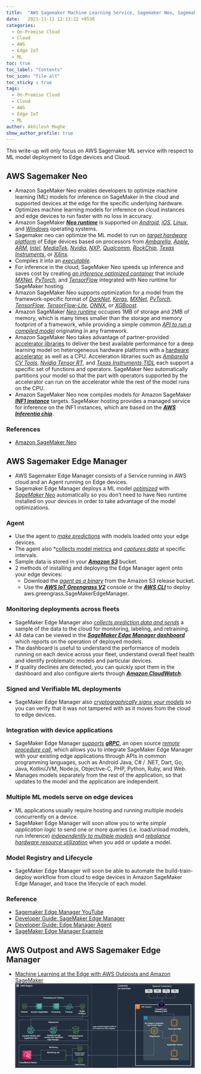 ```yaml
---
title:  "AWS Sagemaker Machine Learning Service, Sagemaker Neo, Sagemaker Edge Manager"
date:   2021-11-11 12:33:22 +0530
categories:
  - On-Premise Cloud
  - Cloud
  - AWS
  - Edge IoT
  - ML
toc: true
toc_label: "Contents"
toc_icon: "file-alt"
toc_sticky : true
tags:
  - On-Premise Cloud
  - Cloud
  - AWS
  - Edge IoT
  - ML
author: Akhilesh Moghe
show_author_profile: true
---
```


This write-up will only focus on AWS Sagemaker ML service with respect to ML model deployment to Edge devices and Cloud.

## AWS Sagemaker Neo
  - Amazon SageMaker Neo enables developers to optimize machine learning (ML) models for inference on SageMaker in the cloud and supported devices at the edge for the specific underlying hardware.
  - Optimizes machine learning models for inference on cloud instances and edge devices to run faster with no loss in accuracy.
  - Amazon SageMaker __*<u>Neo runtime</u>*__ is supported on *<u>Android</u>*, *<u>iOS</u>*, *<u>Linux</u>*, and *<u>Windows</u>* operating systems.
  - Sagemaker neo can optimize the ML model to run on *<u>target hardware platform</u>* of Edge devices based on processors from *<u>Ambarella</u>*, *<u>Apple</u>*, *<u>ARM</u>*, *<u>Intel</u>*, *<u>MediaTek</u>*, *<u>Nvidia</u>*, *<u>NXP</u>*, *<u>Qualcomm</u>*, *<u>RockChip</u>*, *<u>Texas Instruments</u>*, or *<u>Xilinx</u>*.
  - Compiles it into an *<u>executable</u>*.
  - For inference in the cloud, SageMaker Neo speeds up inference and saves cost by creating *<u>an inference optimized container</u>* that include *<u>MXNet</u>*, *<u>PyTorch</u>*, and *<u>TensorFlow</u>* integrated with Neo runtime for SageMaker hosting.
  - Amazon SageMaker Neo supports optimization for a model from the framework-specific format of *<u>DarkNet</u>*, *<u>Keras</u>*, *<u>MXNet</u>*, *<u>PyTorch</u>*, *<u>TensorFlow</u>*, *<u>TensorFlow-Lite</u>*, *<u>ONNX</u>*, or *<u>XGBoost</u>*.
  - Amazon SageMaker *<u>Neo runtime</u>* occupies 1MB of storage and 2MB of memory, which is many times smaller than the storage and memory footprint of a framework, while providing a simple common *<u>API to run a compiled model</u>* originating in any framework.
  - Amazon SageMaker Neo takes advantage of partner-provided <u>accelerator libraries</u> to deliver the best available performance for a deep learning model on heterogeneous hardware platforms with a <u>hardware accelerator</u> as well as a CPU. Acceleration libraries such as *<u>Ambarella CV Tools</u>*, *<u>Nvidia Tensor RT</u>*, and *<u>Texas Instruments TIDL</u>* each support a specific set of functions and operators. SageMaker Neo automatically partitions your model so that the part with operators supported by the accelerator can run on the accelerator while the rest of the model runs on the CPU.
  - Amazon SageMaker Neo now compiles models for Amazon SageMaker __*<u>INF1 instance</u>*__ targets. SageMaker hosting provides a managed service for inference on the INF1 instances, which are based on the __*<u>AWS Inferentia chip</u>*__.

### References
  - [Amazon SageMaker Neo](https://aws.amazon.com/sagemaker/neo/)


## AWS Sagemaker Edge Manager
  - AWS Sagemaker Edge Manager consists of a Service running in AWS cloud and an Agent running on Edge devices.
  - Sagemaker Edge Manager deploys a ML model *<u>optimized</u>* with *<u>SageMaker Neo</u>* automatically so you don’t need to have Neo runtime installed on your devices in order to take advantage of the model optimizations.

### Agent
  - Use the agent to *<u>make predictions</u>* with models loaded onto your edge devices.
  - The agent also *<u>collects model metrics</u> and *<u>captures data</u>* at specific intervals.
  - Sample data is stored in your __*<u>Amazon S3</u>*__ bucket.
  - 2 methods of installing and deploying the Edge Manager agent onto your edge devices:
    - Download the *<u>agent as a binary</u>* from the Amazon S3 release bucket.
    - Use the __*<u>AWS IoT Greengrass V2</u>*__ console or the __*<u>AWS CLI</u>*__ to deploy aws.greengrass.SageMakerEdgeManager.

### Monitoring deployments across fleets
  - SageMaker Edge Manager also *<u>collects prediction data and sends</u>* a sample of the data to the cloud for monitoring, labeling, and retraining.
  - All data can be viewed in the __*<u>SageMaker Edge Manager dashboard</u>*__ which reports on the operation of deployed models.
  - The dashboard is useful to understand the performance of models running on each device across your fleet, understand overall fleet health and identify problematic models and particular devices.
  - If quality declines are detected, you can quickly spot them in the dashboard and also configure alerts through __*<u>Amazon CloudWatch</u>*__.

### Signed and Verifiable ML deployments
  - SageMaker Edge Manager also *<u>cryptographically signs your models</u>* so you can verify that it was not tampered with as it moves from the cloud to edge devices.

### Integration with device applications
  - SageMaker Edge Manager *<u>supports</u>* __*<u>gRPC</u>*__, an open source *<u>remote procedure call</u>*, which allows you to integrate SageMaker Edge Manager with your existing edge applications through APIs in common programming languages, such as Android Java, C# / .NET, Dart, Go, Java, Kotlin/JVM, Node.js, Objective-C, PHP, Python, Ruby, and Web.
  - Manages models separately from the rest of the application, so that updates to the model and the application are independent.
### Multiple ML models serve on edge devices
  - ML applications usually require hosting and running multiple models concurrently on a device.
  - SageMaker Edge Manager will soon allow you to write *simple application logic* to send one or more queries (i.e. load/unload models, run inference) *<u>independently to multiple models</u>* and *<u>rebalance hardware resource utilization</u>* when you add or update a model.

### Model Registry and Lifecycle
  - SageMaker Edge Manager will soon be able to automate the build-train-deploy workflow from cloud to edge devices in Amazon SageMaker Edge Manager, and trace the lifecycle of each model.
  
  
### Reference
  - [Sagemaker Edge Manager YouTube](https://www.youtube.com/watch?v=zS0Q3bdsLiU&t=3s&ab_channel=AmazonWebServices)
  - [Developer Guide: SageMaker Edge Manager](https://docs.aws.amazon.com/sagemaker/latest/dg/edge.html)
  - [Developer Guide: Edge Manager Agent](https://docs.aws.amazon.com/sagemaker/latest/dg/edge-device-fleet-about.html)
  - [SageMaker Edge Manager Example](https://sagemaker-examples.readthedocs.io/en/latest/sagemaker_edge_manager/sagemaker_edge_example/sagemaker_edge_example.html?highlight=edge)


## AWS Outpost and AWS Sagemaker Edge Manager
  - [Machine Learning at the Edge with AWS Outposts and Amazon SageMaker](https://aws.amazon.com/blogs/machine-learning/machine-learning-at-the-edge-with-aws-outposts-and-amazon-sagemaker/)
  ![aws-outpost-sagemaker-edge-manager](/assets/images/aws/aws-outpost-sagemaker-edge-manager.png)


